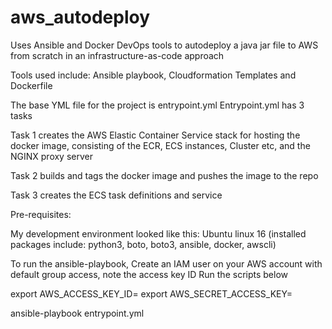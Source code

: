 # aws_autodeploy
Uses Ansible and Docker DevOps tools to autodeploy a java jar file to AWS from scratch in an infrastructure-as-code approach

Tools used include: Ansible playbook, Cloudformation Templates and Dockerfile

The base YML file for the project is entrypoint.yml
Entrypoint.yml has 3 tasks

Task 1 creates the AWS Elastic Container Service stack for hosting the docker image, consisting of the ECR, ECS instances, Cluster etc, and the NGINX proxy server

Task 2 builds and tags the docker image and pushes the image to the repo

Task 3 creates the ECS task definitions and service

Pre-requisites:

My development environment looked like this:
Ubuntu linux 16 (installed packages include: python3, boto, boto3, ansible, docker, awscli)

To run the ansible-playbook,
Create an IAM user on your AWS account with default group access, note the access key ID
Run the scripts below

export AWS_ACCESS_KEY_ID=<generated access key ID>
export AWS_SECRET_ACCESS_KEY=<generated access key>

ansible-playbook entrypoint.yml







